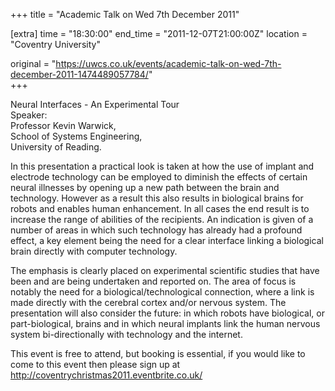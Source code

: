 +++
title = "Academic Talk on Wed 7th December 2011"

[extra]
time = "18:30:00"
end_time = "2011-12-07T21:00:00Z"
location = "Coventry University"

original = "https://uwcs.co.uk/events/academic-talk-on-wed-7th-december-2011-1474489057784/"    
+++

Neural Interfaces - An Experimental Tour  
Speaker:  
Professor Kevin Warwick,  
School of Systems Engineering,  
University of Reading.

In this presentation a practical look is taken at how the use of implant and electrode technology can be employed to diminish the effects of certain neural illnesses by opening up a new path between the brain and technology. However as a result this also results in biological brains for robots and enables human enhancement. In all cases the end result is to increase the range of abilities of the recipients. An indication is given of a number of areas in which such technology has already had a profound effect, a key element being the need for a clear interface linking a biological brain directly with computer technology.

The emphasis is clearly placed on experimental scientific studies that have been and are being undertaken and reported on. The area of focus is notably the need for a biological/technological connection, where a link is made directly with the cerebral cortex and/or nervous system. The presentation will also consider the future: in which robots have biological, or part-biological, brains and in which neural implants link the human nervous system bi-directionally with technology and the internet.

This event is free to attend, but booking is essential, if you would like to come to this event then please sign up at http://coventrychristmas2011.eventbrite.co.uk/

